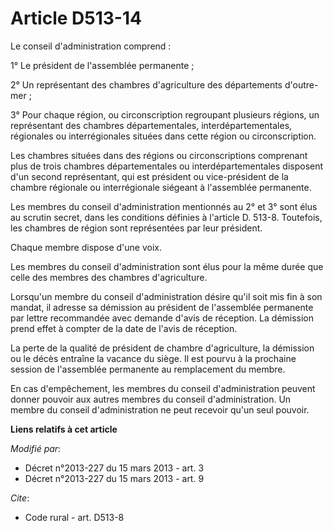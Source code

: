 # Article D513-14

Le conseil d'administration comprend : 

1° Le président de l'assemblée permanente ; 

2° Un représentant des chambres d'agriculture des départements d'outre-mer ; 

3° Pour chaque région, ou circonscription regroupant plusieurs régions, un représentant des chambres départementales,
interdépartementales, régionales ou interrégionales situées dans cette région ou circonscription. 

Les chambres situées dans des régions ou circonscriptions comprenant plus de trois chambres départementales ou
interdépartementales disposent d'un second représentant, qui est président ou vice-président de la chambre régionale ou
interrégionale siégeant à l'assemblée permanente. 

Les membres du conseil d'administration mentionnés au 2° et 3° sont élus au scrutin secret, dans les conditions définies à
l'article D. 513-8. Toutefois, les chambres de région sont représentées par leur président. 

Chaque membre dispose d'une voix. 

Les membres du conseil d'administration sont élus pour la même durée que celle des membres des chambres d'agriculture. 

Lorsqu'un membre du conseil d'administration désire qu'il soit mis fin à son mandat, il adresse sa démission au président de
l'assemblée permanente par lettre recommandée avec demande d'avis de réception. La démission prend effet à compter de la date
de l'avis de réception. 

La perte de la qualité de président de chambre d'agriculture, la démission ou le décès entraîne la vacance du siège. Il est
pourvu à la prochaine session de l'assemblée permanente au remplacement du membre. 

En cas d'empêchement, les membres du conseil d'administration peuvent donner pouvoir aux autres membres du conseil
d'administration. Un membre du conseil d'administration ne peut recevoir qu'un seul pouvoir.

**Liens relatifs à cet article**

_Modifié par_:

  - Décret n°2013-227 du 15 mars 2013 - art. 3
  - Décret n°2013-227 du 15 mars 2013 - art. 9

_Cite_:

  - Code rural - art. D513-8

